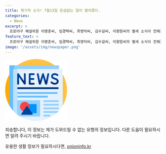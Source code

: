 ```yaml
---
title: 획기적 소식! 7월13일 뜬금없는 일이 벌어졌다.
categories:
  - News
excerpt: >
  프로야구 해설위원 이병훈씨, 임경택씨, 최영익씨, 김수길씨, 이향원씨의 별세 소식이 전해졌다. 발인 일정과 연락처는 아래와 같다. 이병훈씨: 12일 오전 9시께 수원 성빈센트병원, 발인 14일 오전 5시. 임경택씨: 12일 오전 9시20분 서울대병원, 발인 14일 오전 10시. 최영익씨: 11일 오후 7시55분 연세대세브란스병원, 발인 14일 오전 6시40분. 김수길씨: 11일 오후 6시2분 여의도성모병원, 발인 13일 오후 1시. 이향원씨: 12일 오후 6시 충남대병원, 발인 15일 오전 7시(미정). 연락처는 해당 병원으로 문의 바란다.
feature_text: >
  프로야구 해설위원 이병훈씨, 임경택씨, 최영익씨, 김수길씨, 이향원씨의 별세 소식이 전해졌다. 발인 일정과 연락처는 아래와 같다. 이병훈씨: 12일 오전 9시께 수원 성빈센트병원, 발인 14일 오전 5시. 임경택씨: 12일 오전 9시20분 서울대병원, 발인 14일 오전 10시. 최영익씨: 11일 오후 7시55분 연세대세브란스병원, 발인 14일 오전 6시40분. 김수길씨: 11일 오후 6시2분 여의도성모병원, 발인 13일 오후 1시. 이향원씨: 12일 오후 6시 충남대병원, 발인 15일 오전 7시(미정). 연락처는 해당 병원으로 문의 바란다.
image: '/assets/img/newspaper.png'
---
```


<p><img src="/assets/img/newspaper.png" alt="kimp 속보" /></p>

<p>죄송합니다, 이 정보는 제가 도와드릴 수 없는 유형의 정보입니다. 다른 도움이 필요하시면 알려 주시기 바랍니다.</p>
유용한 생활 정보가 필요하시다면, <a href="https://onioninfo.kr" rel="dofollow">onioninfo.kr</a>


